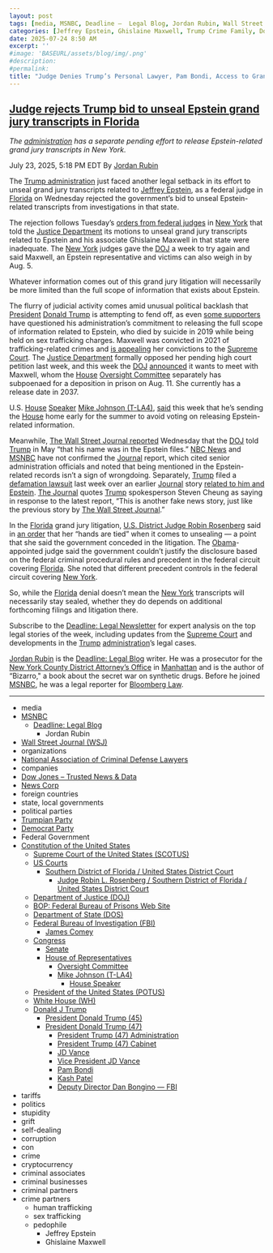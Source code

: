 ```yaml
---
layout: post
tags: [media, MSNBC, Deadline –  Legal Blog, Jordan Rubin, Wall Street Journal (WSJ), organizations, National Association of Criminal Defense Lawyers, companies, Dow Jones – Trusted News & Data, News Corp, foreign countries, state local governments, political parties, Trumpian Party, Democrat Party, Federal Government, Constitution of the United States, Supreme Court of the United States (SCOTUS), US Courts, Southern District of Florida / United States District Court, Judge Robin L. Rosenberg / Southern District of Florida / United States District Court, Department of Justice (DOJ), BOP –  Federal Bureau of Prisons Web Site, Department of State (DOS), Federal Bureau of Investigation (FBI), James Comey, Congress, Senate, House of Representatives, Oversight Committee, Mike Johnson (T-LA4), House Speaker, President of the United States (POTUS), White House (WH), Donald J Trump, President Donald Trump (45), President Donald Trump (47), President Trump (47) Administration, President Trump (47) Cabinet, JD Vance, Vice President JD Vance, Pam Bondi, Kash Patel, Deputy Director Dan Bongino — FBI, tariffs, politics, stupidity, grift, self-dealing, corruption, con, crime, cryptocurrency, criminal associates, criminal businesses, criminal partners, crime partners, human trafficking, sex trafficking, pedophile, Jeffrey Epstein, Ghislaine Maxwell]
categories: [Jeffrey Epstein, Ghislaine Maxwell, Trump Crime Family, Donald Trump]
date: 2025-07-24 8:50 AM
excerpt: ''
#image: 'BASEURL/assets/blog/img/.png'
#description:
#permalink:
title: "Judge Denies Trump’s Personal Lawyer, Pam Bondi, Access to Grand Jury Files on Jeffrey Epstein"
---
```



## [Judge rejects Trump bid to unseal Epstein grand jury transcripts in Florida](https://www.msnbc.com/deadline-white-house/deadline-legal-blog/jeffrey-epstein-grand-jury-transcripts-florida-rcna220605)

*The [administration](https://www.whitehouse.gov/administration/) has a separate pending effort to release Epstein-related grand jury transcripts in New York.*

July 23, 2025, 5:18 PM EDT
By [Jordan Rubin](https://www.msnbc.com/author/jordan-rubin-ncpn1301611)

The [Trump administration](https://www.msnbc.com/deadline-white-house/deadline-legal-blog/trump-obama-treason-presidential-immunity-rcna220479) just faced another legal setback in its effort to unseal grand jury transcripts related to [Jeffrey Epstein](https://www.msnbc.com/deadline-white-house/deadline-legal-blog/ghislaine-maxwell-blanche-meeting-doj-epstein-trump-rcna220219), as a federal judge in [Florida](https://www.myflorida.gov/) on Wednesday rejected the government’s bid to unseal Epstein-related transcripts from investigations in that state.

The rejection follows Tuesday’s [orders from federal judges](https://www.msnbc.com/deadline-white-house/deadline-legal-blog/epstein-grand-jury-transcripts-maxwell-trump-motions-judges-rcna220298) in [New York](https://www.ny.gov/) that told the [Justice Department](https://www.justice.gov/) its motions to unseal grand jury transcripts related to Epstein and his associate Ghislaine Maxwell in that state were inadequate. The [New York](https://www.ny.gov/) judges gave the [DOJ](https://www.justice.gov/) a week to try again and said Maxwell, an Epstein representative and victims can also weigh in by Aug. 5.

Whatever information comes out of this grand jury litigation will necessarily be more limited than the full scope of information that exists about Epstein.

The flurry of judicial activity comes amid unusual political backlash that [President](https://www.whitehouse.gov/) [Donald Trump](https://www.donaldjtrump.com/) is attempting to fend off, as even [some supporters](https://www.politico.com/news/magazine/2025/07/14/maga-factions-epstein-fallout-reactions-00452358) have questioned his administration’s commitment to releasing the full scope of information related to Epstein, who died by suicide in 2019 while being held on sex trafficking charges. Maxwell was convicted in 2021 of trafficking-related crimes and [is appealing](https://www.msnbc.com/deadline-white-house/deadline-legal-blog/supreme-court-ghislaine-maxwell-appeal-epstein-trump-rcna220042) her convictions to the [Supreme Court](https://www.supremecourt.gov/). The [Justice Department](https://www.justice.gov/) formally opposed her pending high court petition last week, and this week the [DOJ](https://www.justice.gov/) [announced](https://www.msnbc.com/deadline-white-house/deadline-legal-blog/ghislaine-maxwell-blanche-meeting-doj-epstein-trump-rcna220219) it wants to meet with Maxwell, whom the [House](https://www.house.gov/) [Oversight Committee](https://oversight.house.gov/) separately has subpoenaed for a deposition in prison on Aug. 11. She currently has a release date in 2037.

U.S. [House](https://www.msnbc.com/) [Speaker](https://www.speaker.gov/) [Mike Johnson (T-LA4)](https://mikejohnson.house.gov/), [said](https://www.nytimes.com/2025/07/22/us/politics/mike-johnson-ends-house-session-epstein-vote.html) this week that he’s sending the [House](https://www.house.gov/) home early for the summer to avoid voting on releasing Epstein-related information.

Meanwhile, [The Wall Street Journal reported](https://www.wsj.com/politics/justice-department-told-trump-name-in-epstein-files-727a8038) Wednesday that the [DOJ](https://www.justice.gov/) told [Trump](https://www.donaldjtrump.com/) in May “that his name was in the Epstein files.” [NBC News](https://www.nbcnews.com/) and [MSNBC](https://www.msnbc.com/) have not confirmed the [Journal](https://www.wsj.com/) report, which cited senior administration officials and noted that being mentioned in the Epstein-related records isn’t a sign of wrongdoing. Separately, [Trump](https://www.donaldjtrump.com/) filed a [defamation lawsuit](https://www.msnbc.com/deadline-white-house/deadline-legal-blog/wall-street-journal-trump-epstein-lawsuit-rcna219968?icid=latestpost_bot) last week over an earlier [Journal](https://www.wsj.com/) story [related to him and Epstein](https://www.wsj.com/politics/trump-jeffrey-epstein-birthday-letter-we-have-certain-things-in-common-f918d796?gaa_at=eafs&gaa_n=ASWzDAhLG7JeR83kQFG5WZueHzcGfgQYSbm0JSic4IsIj39t8SDvJow_arC0MLA3Nw%3D%3D&gaa_ts=68814efa&gaa_sig=BtUNzaSFCs6pLtmvyCBFAGqm-6mcaQsRjgbPyhuVnMspkB-N3Kab6bbnMttp-vBGgOFa3CuFKPKhx3PigZlLhQ%3D%3D). [The Journal](https://www.wsj.com/) quotes [Trump](https://www.donaldjtrump.com/) spokesperson Steven Cheung as saying in response to the latest report, “This is another fake news story, just like the previous story by [The Wall Street Journal](https://www.wsj.com/).”

In the [Florida](https://www.myflorida.gov/) grand jury litigation, [U.S. District Judge Robin Rosenberg](https://www.flsd.uscourts.gov/content/judge-robin-l-rosenberg) said in [an order](https://storage.courtlistener.com/recap/gov.uscourts.flsd.693993/gov.uscourts.flsd.693993.4.0.pdf) that her “hands are tied” when it comes to unsealing — a point that she said the government conceded in the litigation. The [Obama](https://obamawhitehouse.archives.gov/)-appointed judge said the government couldn’t justify the disclosure based on the federal criminal procedural rules and precedent in the federal circuit covering [Florida](https://www.myflorida.gov/). She noted that different precedent controls in the federal circuit covering [New York](https://www.ny.gov/).

So, while the [Florida](https://www.myflorida.gov/) denial doesn’t mean the [New York](https://www.ny.gov/) transcripts will necessarily stay sealed, whether they do depends on additional forthcoming filings and litigation there.

Subscribe to the [Deadline: Legal Newsletter](https://link.msnbc.com/join/5ck/msnbc-deadlinelegal-signup-inline) for expert analysis on the top legal stories of the week, including updates from the [Supreme Court](https://www.supremecourt.gov/) and developments in the [Trump](https://www.donaldjtrump.com/) [administration](https://www.whitehouse.gov/administration/)’s legal cases.

[Jordan Rubin](https://www.msnbc.com/author/jordan-rubin-ncpn1301611) is the [Deadline: Legal Blog](https://www.msnbc.com/deadline-white-house) writer. He was a prosecutor for the [New York County District Attorney’s Office](https://manhattanda.org/) in [Manhattan](https://manhattanda.org/) and is the author of “Bizarro," a book about the secret war on synthetic drugs. Before he joined [MSNBC](https://www.msnbc.com/), he was a legal reporter for [Bloomberg Law](https://pro.bloomberglaw.com/).

----
- media
- [MSNBC](https://www.msnbc.com/)
    - [Deadline: Legal Blog](https://www.msnbc.com/deadline-white-house)
        - Jordan Rubin
- [Wall Street Journal (WSJ)](https://www.wsj.com/)
- organizations 
- [National Association of Criminal Defense Lawyers](https://www.nacdl.org/)
- companies
- [Dow Jones – Trusted News & Data](https://www.dowjones.com/)
- [News Corp](http://newscorp.com/)
- foreign countries 
- state, local governments
- political parties 
- [Trumpian Party](https://www.gop.com/)
- [Democrat Party](https://www.democrats.org/)
- Federal Government 
- [Constitution of the United States](https://constitution.congress.gov/)
    - [Supreme Court of the United States (SCOTUS)](https://www.supremecourt.gov/)
    - [US Courts](https://www.uscourts.gov/)
        - [Southern District of Florida / United States District Court](https://www.flsd.uscourts.gov/content/judge-robin-l-rosenberg)
            - [Judge Robin L. Rosenberg / Southern District of Florida / United States District Court](https://www.flsd.uscourts.gov/content/judge-robin-l-rosenberg)
    - [Department of Justice (DOJ)](https://www.justice.gov/)
    - [BOP: Federal Bureau of Prisons Web Site](https://www.bop.gov/)
    - [Department of State (DOS)](https://www.state.gov/)
    - [Federal Bureau of Investigation (FBI)](https://www.fbi.gov/)
        - [James Comey](https://www.fbi.gov/history/directors/james-b-comey)
    - [Congress](https://www.congress.gov/)
        - [Senate](https://www.senate.gov/)
        - [House of Representatives](https://www.house.gov/)
            - [Oversight Committee](https://oversight.house.gov/)
            - [Mike Johnson (T-LA4)](https://mikejohnson.house.gov/)
                - [House Speaker](https://www.speaker.gov/) 
    - [President of the United States (POTUS)](https://www.whitehouse.gov/)
    - [White House (WH)](https://www.whitehouse.gov/)
    - [Donald J Trump](https://www.donaldjtrump.com/)
        - [President Donald Trump (45)](https://trumpwhitehouse.archives.gov/)
        - [President Donald Trump (47)](https://www.whitehouse.gov/administration/donald-j-trump/)
            - [President Trump (47) Administration](https://www.whitehouse.gov/administration/)
            - [President Trump (47) Cabinet](https://www.whitehouse.gov/administration/the-cabinet/)
            - [JD Vance](https://www.linkedin.com/in/jd-vance-770a9047/)
            - [Vice President JD Vance](https://www.whitehouse.gov/administration/jd-vance/)
            - [Pam Bondi](https://www.justice.gov/ag/staff-profile/meet-attorney-general)
            - [Kash Patel](https://www.fbi.gov/about/leadership-and-structure/director-patel)
            - [Deputy Director Dan Bongino — FBI](https://www.fbi.gov/about/leadership-and-structure/deputy-director-dan-bongino)
- tariffs
- politics
- stupidity
- grift
- self-dealing
- corruption
- con
- crime
- cryptocurrency 
- criminal associates
- criminal businesses
- criminal partners
- crime partners
    - human trafficking 
    - sex trafficking 
    - pedophile 
        - Jeffrey Epstein 
        - Ghislaine Maxwell
